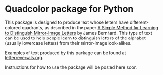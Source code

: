 # Quadcolor package for Python

This package is designed to produce text whose letters have
different-colored quadrants, as described
in the paper
[A Simple Method for Learning to Distinguish Mirror-Image Letters](https://edarxiv.org/m7a92/)
by James Bernhard. This type of text can be used to help people
learn to distinguish letters of the alphabet (usually lowercase
letters) from their mirror-image look-alikes.

Examples of text produced by this package can be found at
[letterreversals.org](https://letterreversals.org).

Instructions for how to use the package will be posted here soon.

